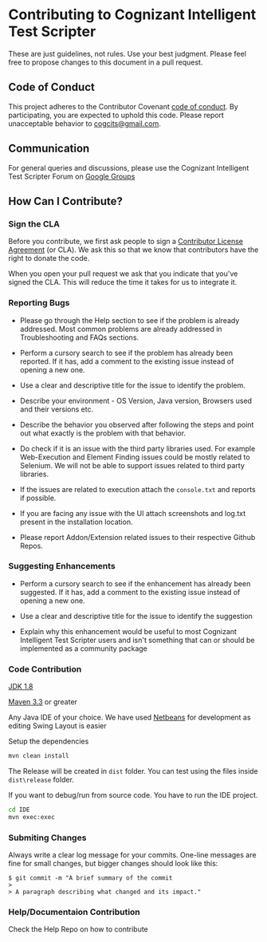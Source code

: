 # Contributing to Cognizant Intelligent Test Scripter

These are just guidelines, not rules. Use your best judgment. Please feel free to propose changes to this document in a pull request.

## Code of Conduct

This project adheres to the Contributor Covenant [code of conduct](CODE_OF_CONDUCT.md). By participating, you are expected to uphold this code. Please report unacceptable behavior to [cogcits@gmail.com](mailto:cogcits@gmail.com).

## Communication

For general queries and discussions, please use the Cognizant Intelligent Test Scripter Forum on [Google Groups](https://groups.google.com/forum/#!forum/cognizant-intelligent-test-scripter)

## How Can I Contribute?

### Sign the CLA

Before you contribute, we first ask people to sign a [Contributor License Agreement](https://www.clahub.com/agreements/CognizantQAHub/Cognizant-Intelligent-Test-Scripter) (or CLA). We ask this so that we know that contributors have the right to donate the code.

When you open your pull request we ask that you indicate that you've signed the CLA. This will reduce the time it takes for us to integrate it.

### Reporting Bugs

* Please go through the Help section to see if the problem is already addressed. Most common problems are already addressed in Troubleshooting and FAQs sections.

* Perform a cursory search to see if the problem has already been reported. If it has, add a comment to the existing issue instead of opening a new one.

* Use a clear and descriptive title for the issue to identify the problem.

* Describe your environment - OS Version, Java version, Browsers used and their versions etc.

* Describe the behavior you observed after following the steps and point out what exactly is the problem with that behavior.

* Do check if it is an issue with the third party libraries used. For example Web-Execution and Element Finding issues could be mostly related to Selenium. We will not be able to support issues related to third party libraries.

* If the issues are related to execution attach the `console.txt` and reports if possible.

* If you are facing any issue with the UI attach screenshots and log.txt present in the installation location.

* Please report Addon/Extension related issues to their respective Github Repos.


### Suggesting Enhancements

* Perform a cursory search to see if the enhancement has already been suggested. If it has, add a comment to the existing issue instead of opening a new one.

* Use a clear and descriptive title for the issue to identify the suggestion

* Explain why this enhancement would be useful to most Cognizant Intelligent Test Scripter users and isn't something that can or should be implemented as a community package

### Code Contribution

[JDK 1.8](http://www.oracle.com/technetwork/java/javase/downloads/jdk8-downloads-2133151.html)

[Maven 3.3](http://maven.apache.org/download.cgi) or greater

Any Java IDE of your choice. We have used [Netbeans](https://netbeans.org/downloads/) for development as editing Swing Layout is easier

Setup the dependencies 

``` bash
mvn clean install
```

The Release will be created in `dist` folder. You can test using the files inside `dist\release` folder.

If you want to debug/run from source code. You have to run the IDE project.

``` bash
cd IDE
mvn exec:exec
```

### Submiting Changes

Always write a clear log message for your commits. One-line messages are fine for small changes, but bigger changes should look like this:

```
$ git commit -m "A brief summary of the commit
> 
> A paragraph describing what changed and its impact."
```

### Help/Documentaion Contribution 

Check the Help Repo on how to contribute